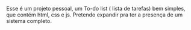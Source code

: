 Esse é um projeto pessoal, um To-do list ( lista de tarefas) bem simples, que contém html, css e js. Pretendo expandir pra ter a presença de um sistema completo. 
